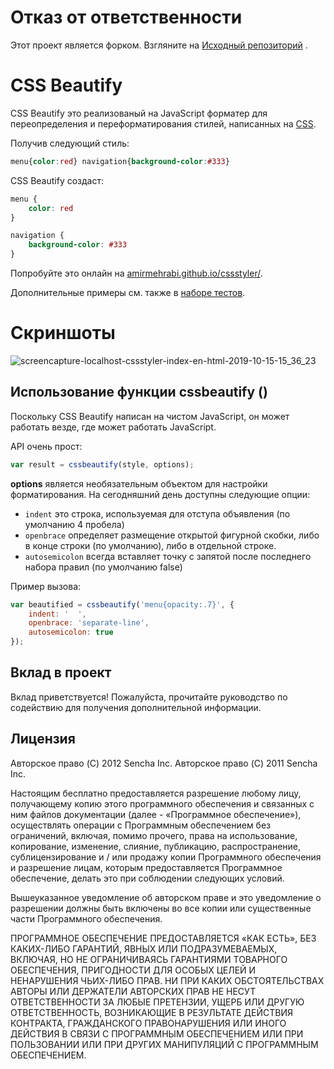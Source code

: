 # Отказ от ответственности #

Этот проект является форком. Взгляните на [Исходный репозиторий](https://github.com/senchalabs/cssbeautify) .


# CSS Beautify #

CSS Beautify  это реализованый на JavaScript форматер для переопределения и переформатирования стилей, написанных на [CSS](http://www.w3.org/Style/CSS/).

Получив следующий стиль:

```css
menu{color:red} navigation{background-color:#333}
```

CSS Beautify создаст:

```css
menu {
    color: red
}

navigation {
    background-color: #333
}
```

Попробуйте это онлайн на [amirmehrabi.github.io/cssstyler/](https://amirmehrabi.github.io/cssstyler/).

Дополнительные примеры см. также в [ наборе тестов](http://cssbeautify.com/test/).


# Скриншоты #

![screencapture-localhost-cssstyler-index-en-html-2019-10-15-15_36_23](https://user-images.githubusercontent.com/3878847/66830108-93ad8700-ef61-11e9-95d9-df30792b5aef.png)

## Использование функции cssbeautify () ##

Поскольку CSS Beautify написан на чистом JavaScript, он может работать везде, где может работать JavaScript.

API очень прост:

```javascript
var result = cssbeautify(style, options);
```

**options** является необязательным объектом для настройки форматирования. На сегодняшний день доступны следующие опции:

  *  <code>indent</code> это строка, используемая для отступа объявления (по умолчанию 4 пробела)
  *  <code>openbrace</code> определяет размещение открытой фигурной скобки, либо в конце строки (по умолчанию), либо в отдельной строке.
  *  <code>autosemicolon</code> всегда вставляет точку с запятой после последнего набора правил (по умолчанию false)

Пример вызова:

```javascript
var beautified = cssbeautify('menu{opacity:.7}', {
    indent: '  ',
    openbrace: 'separate-line',
    autosemicolon: true
});
```

## Вклад в проект ##

Вклад приветствуется! Пожалуйста, прочитайте руководство по содействию для получения дополнительной информации.

## Лицензия ##

Авторское право (C) 2012 Sencha Inc.
Авторское право (C) 2011 Sencha Inc.

Настоящим бесплатно предоставляется разрешение любому лицу, получающему копию этого программного обеспечения и связанных с ним файлов документации (далее - «Программное обеспечение»), осуществлять операции с Программным обеспечением без ограничений, включая, помимо прочего, права на использование, копирование, изменение, слияние, публикацию, распространение, сублицензирование и / или продажу копии Программного обеспечения и разрешение лицам, которым предоставляется Программное обеспечение, делать это при соблюдении следующих условий.

Вышеуказанное уведомление об авторском праве и это уведомление о разрешении должны быть включены во все копии или существенные части Программного обеспечения.

ПРОГРАММНОЕ ОБЕСПЕЧЕНИЕ ПРЕДОСТАВЛЯЕТСЯ «КАК ЕСТЬ», БЕЗ КАКИХ-ЛИБО ГАРАНТИЙ, ЯВНЫХ ИЛИ ПОДРАЗУМЕВАЕМЫХ, ВКЛЮЧАЯ, НО НЕ ОГРАНИЧИВАЯСЬ ГАРАНТИЯМИ ТОВАРНОГО ОБЕСПЕЧЕНИЯ, ПРИГОДНОСТИ ДЛЯ ОСОБЫХ ЦЕЛЕЙ И НЕНАРУШЕНИЯ ЧЬИХ-ЛИБО ПРАВ. НИ ПРИ КАКИХ ОБСТОЯТЕЛЬСТВАХ АВТОРЫ ИЛИ ДЕРЖАТЕЛИ АВТОРСКИХ ПРАВ НЕ НЕСУТ ОТВЕТСТВЕННОСТИ ЗА ЛЮБЫЕ ПРЕТЕНЗИИ, УЩЕРБ ИЛИ ДРУГУЮ ОТВЕТСТВЕННОСТЬ, ВОЗНИКАЮЩИЕ В РЕЗУЛЬТАТЕ ДЕЙСТВИЯ КОНТРАКТА, ГРАЖДАНСКОГО ПРАВОНАРУШЕНИЯ ИЛИ ИНОГО ДЕЙСТВИЯ В СВЯЗИ С ПРОГРАММНЫМ ОБЕСПЕЧЕНИЕМ ИЛИ ПРИ ПОЛЬЗОВАНИИ ИЛИ ПРИ ДРУГИХ МАНИПУЛЯЦИЙ С ПРОГРАММНЫМ ОБЕСПЕЧЕНИЕМ.
